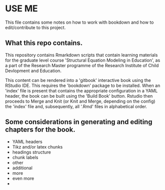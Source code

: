# USE ME

This file contains some notes on how to work with bookdown and how to edit/contribute to this project.

## What this repo contains.

This repository contains Rmarkdown scripts that contain learning materials for the graduate level course 'Structural Equation Modeling in Education', 
as a part of the Research Master programme of the Research Institute of Child Devlopment and Education.

This content can be rendered into a 'gitbook' interactive book using the RStudio IDE. 
This requires the 'bookdown' package to be installed. 
When an 'index' file is present that contains the appropriate configuration in a YAML header, the book can be built using the 'Build Book' button.
Rstudio then proceeds to Merge and Knit (or Knit and Merge, depending on the config) the 'index' file and, subsequently, all '.Rmd' files in alphabetical order.

## Some considerations in generating and editing chapters for the book.

- YAML headers
- Tikz and/or latex chunks
- headings structure
- chunk labels
- other
- additional
- more
- even more
- 
